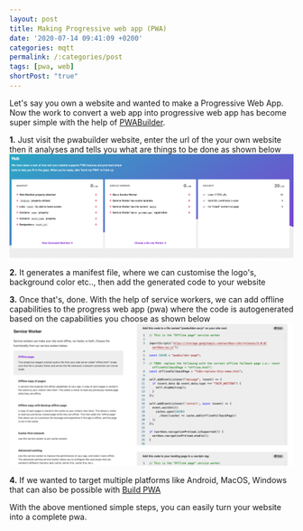 ```yaml
---
layout: post
title: Making Progressive web app (PWA)
date: '2020-07-14 09:41:09 +0200'
categories: mqtt
permalink: /:categories/post
tags: [pwa, web]
shortPost: "true"
---
```


Let's say you own a website and wanted to make a Progressive Web App. Now the work to convert a web app into progressive web app has become super simple with the help of [PWABuilder][jekyll-docs].

**1.** Just visit the pwabuilder website, enter the url of the your own website then it analyses and tells you what are things to be done as shown below
![PWA](/files/images/pwa1.png)

**2.** It generates a manifest file, where we can customise the logo's, background color etc..,
then add the generated code to your website

**3.** Once that's, done. With the help of service workers, we can add offline capabilities to the progress web app (pwa) where the code is autogenerated based on the capabilities you choose as shown below
![PWA](/files/images/pwa2.png)

**4.** If we wanted to target multiple platforms like Android, MacOS, Windows that can also be possible with [Build PWA][jekyll-docs2]


With the above mentioned simple steps, you can easily turn your website into a complete pwa.


[jekyll-docs]: https://www.pwabuilder.com/

[jekyll-docs2]:https://www.pwabuilder.com/publish
